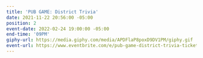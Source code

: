 ```yaml
---
title: 'PUB GAME: District Trivia'
date: 2021-11-22 20:56:00 -05:00
position: 2
event-date: 2022-02-24 19:00:00 -05:00
end-time: '09PM'
giphy-url: https://media.giphy.com/media/APDFlaP8poxD9DV1PM/giphy.gif
event-url: https://www.eventbrite.com/e/pub-game-district-trivia-tickets-255490337477
---
```


